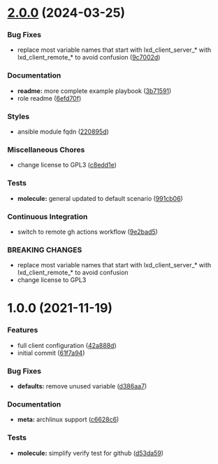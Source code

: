 # [2.0.0](https://github.com/gliech/lxd-client-ansible-role/compare/v1.0.0...v2.0.0) (2024-03-25)


### Bug Fixes

* replace most variable names that start with lxd_client_server_* with lxd_client_remote_* to avoid confusion ([9c7002d](https://github.com/gliech/lxd-client-ansible-role/commit/9c7002d3a19ed8d945b86f617a27ea26b5bcbd7e))


### Documentation

* **readme:** more complete example playbook ([3b71591](https://github.com/gliech/lxd-client-ansible-role/commit/3b71591a23ea455a2340ff1e73a7c48ef8c674db))
* role readme ([6efd70f](https://github.com/gliech/lxd-client-ansible-role/commit/6efd70f1c1d057242c34324f3cea6a0e156f9a3c))


### Styles

* ansible module fqdn ([220895d](https://github.com/gliech/lxd-client-ansible-role/commit/220895df34d9c111ec6cae851ed1499b825a1778))


### Miscellaneous Chores

* change license to GPL3 ([c8edd1e](https://github.com/gliech/lxd-client-ansible-role/commit/c8edd1e37b18f1eb3e16433e8e3c9e07f4e19f5c))


### Tests

* **molecule:** general updated to default scenario ([991cb06](https://github.com/gliech/lxd-client-ansible-role/commit/991cb06a0fd7a5239d731d66a3e3f84eda5d5467))


### Continuous Integration

* switch to remote gh actions workflow ([9e2bad5](https://github.com/gliech/lxd-client-ansible-role/commit/9e2bad56fa6ea0490a6c136909f1efdf13797b94))


### BREAKING CHANGES

* replace most variable names that start with lxd_client_server_* with lxd_client_remote_* to avoid confusion
* change license to GPL3

# 1.0.0 (2021-11-19)


### Features

* full client configuration ([42a888d](https://github.com/gliech/lxd-client-ansible-role/commit/42a888d4e768c7172ace72d7fc88c1dad46fb0e0))
* initial commit ([61f7a94](https://github.com/gliech/lxd-client-ansible-role/commit/61f7a942829a67b21e20f9391ee66124b765bcb3))


### Bug Fixes

* **defaults:** remove unused variable ([d386aa7](https://github.com/gliech/lxd-client-ansible-role/commit/d386aa7ca7f8cf7ab8b63fa33475cd416620c678))


### Documentation

* **meta:** archlinux support ([c6628c6](https://github.com/gliech/lxd-client-ansible-role/commit/c6628c6c94ac6ac49733160177e214a37a3c9399))


### Tests

* **molecule:** simplify verify test for github ([d53da59](https://github.com/gliech/lxd-client-ansible-role/commit/d53da592ee256083340c6e709c1617f3e76d2810))
